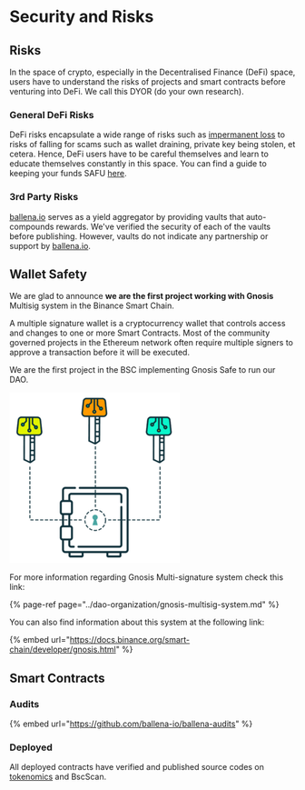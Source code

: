 # Security and Risks

## Risks

In the space of crypto, especially in the Decentralised Finance \(DeFi\) space, users have to understand the risks of projects and smart contracts before venturing into DeFi. We call this DYOR \(do your own research\).



### General DeFi Risks

DeFi risks encapsulate a wide range of risks such as [impermanent loss](https://www.bsc.news/post/cryptonomics-what-is-impermanent-loss) to risks of falling for scams such as wallet draining, private key being stolen, et cetera. Hence, DeFi users have to be careful themselves and learn to educate themselves constantly in this space. You can find a guide to keeping your funds SAFU [here](https://letmeape.medium.com/how-to-keep-your-funds-safe-metamask-guide-816773968310).



### 3rd Party Risks

[ballena.io](https://ballena.io/) serves as a yield aggregator by providing vaults that auto-compounds rewards. We've verified the security of each of the vaults before publishing. However, vaults do not indicate any partnership or support by [ballena.io](https://ballena.io/).

## Wallet Safety

We are glad to announce **we are the first project working with Gnosis** Multisig system in the Binance Smart Chain. 

A multiple signature wallet is a cryptocurrency wallet that controls access and changes to one or more Smart Contracts. Most of the community governed projects in the Ethereum network often require multiple signers to approve a transaction before it will be executed. 

We are the first project in the BSC implementing Gnosis Safe to run our DAO. 



![](../.gitbook/assets/image.png)



For more information regarding Gnosis Multi-signature system check this link:

{% page-ref page="../dao-organization/gnosis-multisig-system.md" %}

You can also find information about this system at the following link:

{% embed url="https://docs.binance.org/smart-chain/developer/gnosis.html" %}

## Smart Contracts

### Audits

{% embed url="https://github.com/ballena-io/ballena-audits" %}



### Deployed

All deployed contracts have verified and published source codes on [tokenomics](tokenomics.md) and BscScan.





